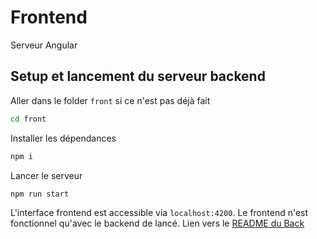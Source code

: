 # Frontend

Serveur Angular

## Setup et lancement du serveur backend

Aller dans le folder `front` si ce n'est pas déjà fait
```bash
cd front
```

Installer les dépendances
```bash
npm i
```

Lancer le serveur
```bash
npm run start
```

L'interface frontend est accessible via `localhost:4200`.
Le frontend n'est fonctionnel qu'avec le backend de lancé. Lien vers le [README du Back](../back/README.md)
